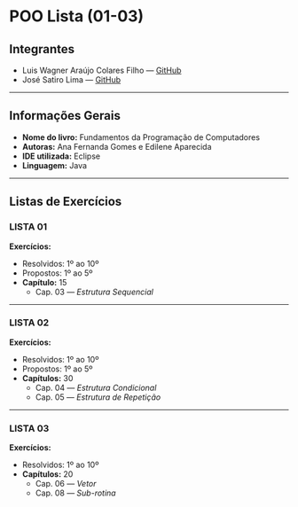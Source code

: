 # POO Lista (01-03)

## Integrantes
- Luis Wagner Araújo Colares Filho — [GitHub](COLOCA_O_LINK_AQUI)
- José Satiro Lima — [GitHub](COLOCA_O_LINK_AQUI)

---

## Informações Gerais
- **Nome do livro:** Fundamentos da Programação de Computadores  
- **Autoras:** Ana Fernanda Gomes e Edilene Aparecida  
- **IDE utilizada:** Eclipse  
- **Linguagem:** Java  

---

## Listas de Exercícios

### LISTA 01  
**Exercícios:**  
- Resolvidos: 1º ao 10º  
- Propostos: 1º ao 5º  
- **Capítulo:** 15  
  - Cap. 03 — *Estrutura Sequencial*

---

### LISTA 02  
**Exercícios:**  
- Resolvidos: 1º ao 10º  
- Propostos: 1º ao 5º  
- **Capítulos:** 30  
  - Cap. 04 — *Estrutura Condicional*  
  - Cap. 05 — *Estrutura de Repetição*

---

### LISTA 03  
**Exercícios:**  
- Resolvidos: 1º ao 10º  
- **Capítulos:** 20  
  - Cap. 06 — *Vetor*  
  - Cap. 08 — *Sub-rotina*